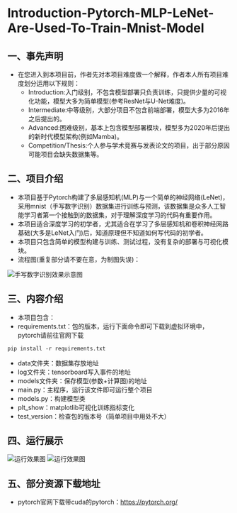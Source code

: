 # Introduction-Pytorch-MLP-LeNet-Are-Used-To-Train-Mnist-Model
## 一、事先声明
+ 在您进入到本项目前，作者先对本项目难度做一个解释，作者本人所有项目难度划分运用以下规则：
  + Introduction:入门级别，不包含模型部署只负责训练，只提供少量的可视化功能，模型大多为简单模型(参考ResNet与U-Net难度)。
  + Intermediate:中等级别，大部分项目不包含前端部署，模型大多为2016年之后提出的。
  + Advanced:困难级别，基本上包含模型部署模块，模型多为2020年后提出的新时代模型架构(例如Mamba)。
  + Competition/Thesis:个人参与学术竞赛与发表论文的项目，出于部分原因可能项目会缺失数据集等。

## 二、项目介绍
+ 本项目基于Pytorch构建了多层感知机(MLP)与一个简单的神经网络(LeNet)，采用mnist（手写数字识别）数据集进行训练与预测，该数据集是众多人工智能学习者第一个接触到的数据集，对于理解深度学习的代码有重要作用。
+ 本项目适合深度学习的初学者，尤其适合在学习了多层感知机和卷积神经网路基础(大多是LeNet入门)后，知道原理但不知道如何写代码的初学者。
+ 本项目只包含简单的模型构建与训练、测试过程，没有复杂的部署与可视化模块。
+ 流程图(重复部分请不要在意，为制图失误)：

![手写数字识别效果示意图](https://github.com/zlyd-CV/Photos_Are_Used_To_Others_Repository/blob/ba2f7f23e1f71c505679808ed7bbe21890253f17/Introduction-Pytorch-MLP-LeNet-Are-Used-To-Train-Mnist-Model/%E6%89%8B%E5%86%99%E6%95%B0%E5%AD%97%E8%AF%86%E5%88%AB%E6%B5%81%E7%A8%8B%E5%9B%BE.svg)

## 三、内容介绍
+ 本项目包含：
+ requirements.txt：包的版本，运行下面命令即可下载到虚拟环境中，pytorch请前往官网下载
 ```txt
pip install -r requirements.txt
```
  + data文件夹：数据集存放地址
  + log文件夹：tensorboard写入事件的地址
  + models文件夹：保存模型(参数+计算图)的地址
  + main.py：主程序，运行该文件即可运行整个项目
  + models.py：构建模型类
  + plt_show：matplotlib可视化训练指标变化
  + test_version：检查包的版本号（简单项目中用处不大）

## 四、运行展示
![运行效果图](https://github.com/zlyd-CV/Photos_Are_Used_To_Others_Repository/blob/bbad62f3ea8c1fc71b9404c5b4536bfb4bf82065/Introduction-Pytorch-MLP-LeNet-Are-Used-To-Train-Mnist-Model/%E5%B1%8F%E5%B9%95%E6%88%AA%E5%9B%BE%202025-09-27%20132525.png)
![运行效果图](https://github.com/zlyd-CV/Photos_Are_Used_To_Others_Repository/blob/bbad62f3ea8c1fc71b9404c5b4536bfb4bf82065/Introduction-Pytorch-MLP-LeNet-Are-Used-To-Train-Mnist-Model/%E5%B1%8F%E5%B9%95%E6%88%AA%E5%9B%BE%202025-09-27%20132805.png)

## 五、部分资源下载地址
+ pytorch官网下载带cuda的pytorch：https://pytorch.org/


